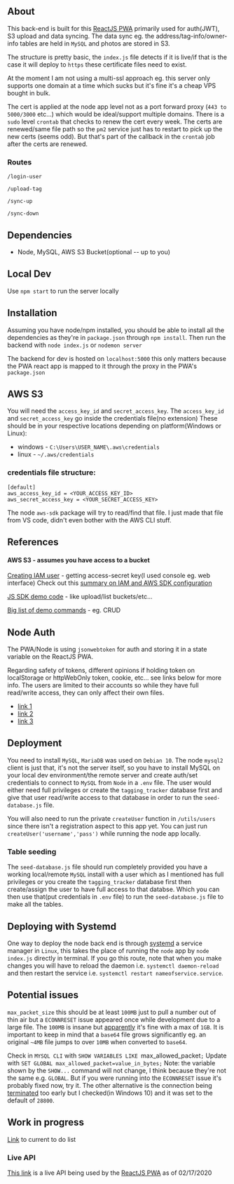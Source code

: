 ## About
This back-end is built for this [ReactJS PWA](https://github.com/codeforkansascity/tagging-tracker-pwa) primarily used for auth(JWT), S3 upload and data syncing. The data sync eg. the address/tag-info/owner-info tables are held in `MySQL` and photos are stored in S3.

The structure is pretty basic, the `index.js` file detects if it is live/if that is the case it will deploy to `https` these certificate files need to exist.

At the moment I am not using a multi-ssl approach eg. this server only supports one domain at a time which sucks but it's fine it's a cheap VPS bought in bulk.

The cert is applied at the node app level not as a port forward proxy (`443 to 5000/3000` etc...) which would be ideal/support multiple domains. There is a `sudo` level `crontab` that checks to renew the cert every week. The certs are renewed/same file path so the `pm2` service just has to restart to pick up the new certs (seems odd). But that's part of the callback in the `crontab` job after the certs are renewed.

### Routes
`/login-user`

`/upload-tag`

`/sync-up`

`/sync-down`

## Dependencies
* Node, MySQL, AWS S3 Bucket(optional -- up to you)

## Local Dev
Use `npm start` to run the server locally

## Installation
Assuming you have node/npm installed, you should be able to install all the dependencies as they're in `package.json` through `npm install`. Then run the backend with `node index.js` or `nodemon server`

The backend for dev is hosted on `localhost:5000` this only matters because the PWA react app is mapped to it through the proxy in the PWA's `package.json`

## AWS S3
You will need the `access_key_id` and `secret_access_key`. The `access_key_id` and `secret_access_key` go inside the credentials file(no extension)
These should be in your respective locations depending on platform(Windows or Linux):
* windows - `C:\Users\USER_NAME\.aws\credentials`
* linux - `~/.aws/credentials`

### credentials file structure:
```
[default]
aws_access_key_id = <YOUR_ACCESS_KEY_ID>
aws_secret_access_key = <YOUR_SECRET_ACCESS_KEY>
```

The node `aws-sdk` package will try to read/find that file. I just made that file from VS code, didn't even bother with the AWS CLI stuff.

## References
#### AWS S3 - assumes you have access to a bucket
[Creating IAM user](https://aws.amazon.com/premiumsupport/knowledge-center/create-access-key/) - getting access-secret key(I used console eg. web interface)
Check out this [summary on IAM and AWS SDK configuration](./AWS_CLI_SDK_CONFIG.md)

[JS SDK demo code](https://docs.aws.amazon.com/sdk-for-javascript/v2/developer-guide/s3-example-creating-buckets.html) - like upload/list buckets/etc...

[Big list of demo commands](https://github.com/awsdocs/aws-doc-sdk-examples/tree/master/javascript/example_code/s3) - eg. CRUD

## Node Auth
The PWA/Node is using `jsonwebtoken` for auth and storing it in a state variable on the ReactJS PWA.

Regarding safety of tokens, different opinions if holding token on localStorage or httpWebOnly token, cookie, etc... see links below for more info. The users are limited to their accounts so while they have full read/write access, they can only affect their own files.
* [link 1](https://stackoverflow.com/questions/44133536/is-it-safe-to-store-a-jwt-in-localstorage-with-reactjs)
* [link 2](https://stackoverflow.com/questions/20504846/why-is-it-common-to-put-csrf-prevention-tokens-in-cookies)
* [link 3](https://security.stackexchange.com/questions/179498/is-it-safe-to-store-a-jwt-in-sessionstorage)

## Deployment
You need to install `MySQL`, `MariaDB` was used on `Debian 10`. The node `mysql2` client is just that, it's not the server itself, so you have to install MySQL on your local dev environment/the remote server and create auth/set credentials to connect to `MySQL` from `Node` in a `.env` file. The user would either need full privileges or create the `tagging_tracker` database first and give that user read/write access to that database in order to run the `seed-database.js` file.

You will also need to run the private `createUser` function in `/utils/users` since there isn't a registration aspect to this app yet. You can just run `createUser('username','pass')` while running the node app locally.

### Table seeding
The `seed-database.js` file should run completely provided you have a working local/remote `MySQL` install with a user which as I mentioned has full privileges or you create the `tagging_tracker` database first then create/assign the user to have full access to that databse. Which you can then use that(put credentials in `.env` file) to run the `seed-database.js` file to make all the tables.

## Deploying with Systemd
One way to deploy the node back end is through [systemd](https://www.axllent.org/docs/view/nodejs-service-with-systemd/) a service manager in `Linux`, this takes the place of running the `node` app by `node index.js` directly in terminal. If you go this route, note that when you make changes you will have to reload the daemon i.e. `systemctl daemon-reload` and then restart the service i.e. `systemctl restart nameofservice.service`.

## Potential issues
`max_packet_size` this should be at least `100MB` just to pull a number out of thin air but a `ECONNRESET` issue appeared once while development due to a large file. The `100MB` is insane but [apparently](https://dba.stackexchange.com/questions/45665/what-max-allowed-packet-is-big-enough-and-why-do-i-need-to-change-it) it's fine with a max of `1GB`. It is important to keep in mind that a `base64` file grows significantly eg. an original `~4MB` file jumps to over `10MB` when converted to `base64`.

Check in `MYSQL CLI` with `SHOW VARIABLES LIKE `max_allowed_packet`;`
Update with `SET GLOBAL max_allowed_packet=value_in_bytes;`
Note: the variable shown by the `SHOW...` command will not change, I think because they're not the same e.g. `GLOBAL`. But if you were running into the `ECONNRESET` issue it's probably fixed now, try it. The other alternative is the connection being [terminated](https://stackoverflow.com/questions/22900931/mysql-giving-read-econnreset-error-after-idle-time-on-node-js-server/22906189#22906189) too early but I checked(in Windows 10) and it was set to the default of `28800`.

## Work in progress
[Link](./TODO.md) to current to do list

### Live API
[This link](https://api.byx1a2gixtvvnjwxde5y.com/) is a live API being used by the [ReactJS PWA](https://github.com/codeforkansascity/tagging-tracker-pwa) as of 02/17/2020
